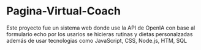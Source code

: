 # Pagina-Virtual-Coach
Este proyecto fue un sistema web donde use la API de OpenIA  con base al formulario echo por los usarios se hicieras rutinas y  dietas personalzadas además de usar tecnologias como  JavaScript, CSS, Node.js, HTM, SQL
